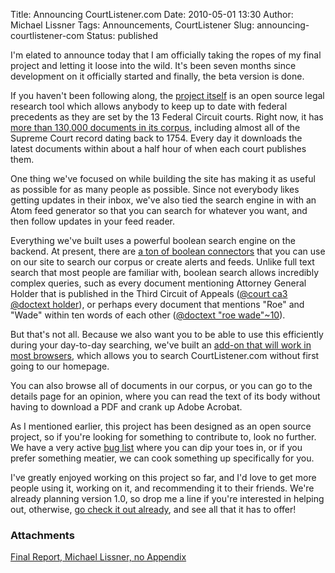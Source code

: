 Title: Announcing CourtListener.com
Date: 2010-05-01 13:30
Author: Michael Lissner
Tags: Announcements, CourtListener
Slug: announcing-courtlistener-com
Status: published

I'm elated to announce today that I am officially taking the ropes of my
final project and letting it loose into the wild. It's been seven months
since development on it officially started and finally, the beta version
is done.

If you haven't been following along, the [project
itself](http://courtlistener.com) is an open source legal research tool
which allows anybody to keep up to date with federal precedents as they
are set by the 13 Federal Circuit courts. Right now, it has [more than
130,000 documents in its corpus](http://courtlistener.com/coverage/),
including almost all of the Supreme Court record dating back to 1754.
Every day it downloads the latest documents within about a half hour of
when each court publishes them.

One thing we've focused on while building the site has making it as
useful as possible for as many people as possible. Since not everybody
likes getting updates in their inbox, we've also tied the search engine
in with an Atom feed generator so that you can search for whatever you
want, and then follow updates in your feed reader.

Everything we've built uses a powerful boolean search engine on the
backend. At present, there are [a ton of boolean
connectors](http://courtlistener.com/search/advanced-techniques/) that
you can use on our site to search our corpus or create alerts and feeds.
Unlike full text search that most people are familiar with, boolean
search allows incredibly complex queries, such as every document
mentioning Attorney General Holder that is published in the Third
Circuit of Appeals ([@court ca3 @doctext
holder](http://courtlistener.com/search/results/?q=%40court+ca3+%40doctext+holder&search=)),
or perhaps every document that mentions "Roe" and "Wade" within ten
words of each other ([@doctext "roe
wade"\~10](http://courtlistener.com/search/results/?q=%40doctext+%22roe+wade%22~10&search=)).

But that's not all. Because we also want you to be able to use this
efficiently during your day-to-day searching, we've built an [add-on
that will work in most browsers](http://courtlistener.com/tools/), which
allows you to search CourtListener.com without first going to our
homepage.

You can also browse all of documents in our corpus, or you can go to the
details page for an opinion, where you can read the text of its body
without having to download a PDF and crank up Adobe Acrobat.

As I mentioned earlier, this project has been designed as an open source
project, so if you're looking for something to contribute to, look no
further. We have a very active [bug
list](https://github.com/freelawproject/courtlistener/issues/)
where you can dip your toes in, or if you prefer something meatier, we
can cook something up specifically for you.

I've greatly enjoyed working on this project so far, and I'd love to get
more people using it, working on it, and recommending it to their
friends. We're already planning version 1.0, so drop me a line if you're
interested in helping out, otherwise, [go check it out
already](https://www.courtlistener.com), and see all that it has to offer!

### Attachments

[Final Report, Michael Lissner, no Appendix]({static}/pdf/Final-Report-Michael-Lissner-no-Appendix.pdf)

